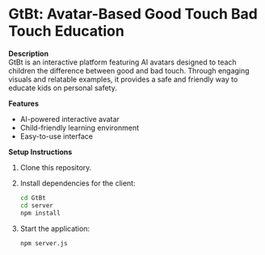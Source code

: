 # GtBt: Avatar-Based Good Touch Bad Touch Education  

**Description**  
GtBt is an interactive platform featuring AI avatars designed to teach children the difference between good and bad touch. Through engaging visuals and relatable examples, it provides a safe and friendly way to educate kids on personal safety.

**Features**  
- AI-powered interactive avatar  
- Child-friendly learning environment  
- Easy-to-use interface  

**Setup Instructions**  
1. Clone this repository.  
2. Install dependencies for the client:
 
   ```bash  
   cd GtBt
   cd server
   npm install  
   ```  
3. Start the application:
    
   ```bash  
   npm server.js
   ```  
